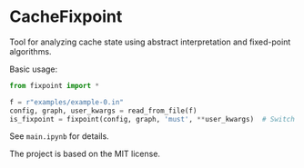 # CacheFixpoint

Tool for analyzing cache state using abstract interpretation and fixed-point algorithms.

Basic usage:

```python
from fixpoint import *

f = r"examples/example-0.in"
config, graph, user_kwargs = read_from_file(f)
is_fixpoint = fixpoint(config, graph, 'must', **user_kwargs)  # Switch to `may` or `persistent`.
```

See ``main.ipynb`` for details.

The project is based on the MIT license.
